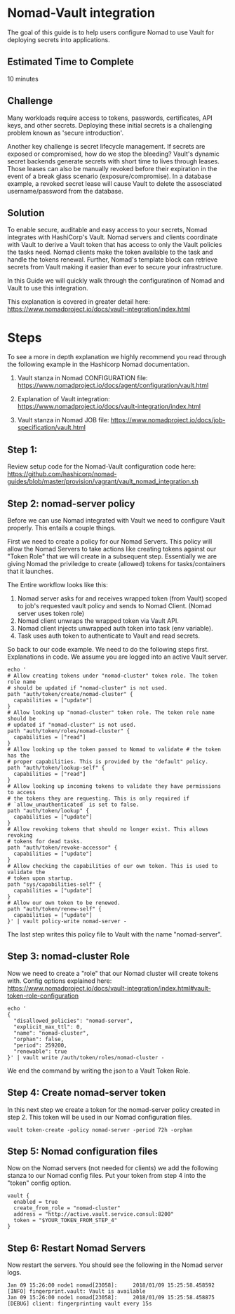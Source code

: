 # Nomad-Vault integration
The goal of this guide is to help users configure Nomad to use Vault for deploying secrets into applications.

## Estimated Time to Complete
10 minutes

## Challenge
Many workloads require access to tokens, passwords, certificates, API keys, and other secrets. Deploying these initial secrets is a challenging problem known as 'secure introduction'.

Another key challenge is secret lifecycle management. If secrets are exposed or compromised, how do we stop the bleeding? Vault's dynamic secret backends generate secrets with short time to lives through leases. Those leases can also be manually revoked before their expiration in the event of a break glass scenario (exposure/compromise). In a database example, a revoked secret lease will cause Vault to delete the assosciated username/password from the database.

## Solution
To enable secure, auditable and easy access to your secrets, Nomad integrates with HashiCorp's Vault. Nomad servers and clients coordinate with Vault to derive a Vault token that has access to only the Vault policies the tasks need. Nomad clients make the token available to the task and handle the tokens renewal. Further, Nomad's template block can retrieve secrets from Vault making it easier than ever to secure your infrastructure.

In this Guide we will quickly walk through the configuratinon of Nomad and Vault to use this integration.

This explanation is covered in greater detail here: https://www.nomadproject.io/docs/vault-integration/index.html

# Steps
To see a more in depth explanation we highly recommend you read through the following example in the Hashicorp Nomad documentation.

1. Vault stanza in Nomad CONFIGURATION file: https://www.nomadproject.io/docs/agent/configuration/vault.html

2. Explanation of Vault integration: https://www.nomadproject.io/docs/vault-integration/index.html

3. Vault stanza in Nomad JOB file: https://www.nomadproject.io/docs/job-specification/vault.html

## Step 1:

Review setup code for the Nomad-Vault configuration code here: https://github.com/hashicorp/nomad-guides/blob/master/provision/vagrant/vault_nomad_integration.sh

## Step 2: nomad-server policy
Before we can use Nomad integrated with Vault we need to configure Vault properly. This entails a couple things.

First we need to create a policy for our Nomad Servers. This policy will allow the Nomad Servers to take actions like creating tokens against our "Token Role" that we will create in a subsequent step. Essentially we are giving Nomad the priviledge to create (allowed) tokens for tasks/containers that it launches.

The Entire workflow looks like this:
1. Nomad server asks for and receives wrapped token (from Vault) scoped to job's requested vault policy and sends to Nomad Client. (Nomad server uses token role)
2. Nomad client unwraps the wrapped token via Vault API.
3. Nomad client injects unwrapped auth token into task (env variable).
4. Task uses auth token to authenticate to Vault and read secrets.

So back to our code example. We need to do the following steps first. Explanations in code. We  assume you are logged into an active Vault server.
```
echo '
# Allow creating tokens under "nomad-cluster" token role. The token role name
# should be updated if "nomad-cluster" is not used.
path "auth/token/create/nomad-cluster" {
  capabilities = ["update"]
}
# Allow looking up "nomad-cluster" token role. The token role name should be
# updated if "nomad-cluster" is not used.
path "auth/token/roles/nomad-cluster" {
  capabilities = ["read"]
}
# Allow looking up the token passed to Nomad to validate # the token has the
# proper capabilities. This is provided by the "default" policy.
path "auth/token/lookup-self" {
  capabilities = ["read"]
}
# Allow looking up incoming tokens to validate they have permissions to access
# the tokens they are requesting. This is only required if
# `allow_unauthenticated` is set to false.
path "auth/token/lookup" {
  capabilities = ["update"]
}
# Allow revoking tokens that should no longer exist. This allows revoking
# tokens for dead tasks.
path "auth/token/revoke-accessor" {
  capabilities = ["update"]
}
# Allow checking the capabilities of our own token. This is used to validate the
# token upon startup.
path "sys/capabilities-self" {
  capabilities = ["update"]
}
# Allow our own token to be renewed.
path "auth/token/renew-self" {
  capabilities = ["update"]
}' | vault policy-write nomad-server -
```
The last step writes this policy file to Vault with the name "nomad-server".

## Step 3: nomad-cluster Role
Now we need to create a "role" that our Nomad cluster will create tokens with.  Config options explained here: https://www.nomadproject.io/docs/vault-integration/index.html#vault-token-role-configuration

```
echo '
{
  "disallowed_policies": "nomad-server",
  "explicit_max_ttl": 0,
  "name": "nomad-cluster",
  "orphan": false,
  "period": 259200,
  "renewable": true
}' | vault write /auth/token/roles/nomad-cluster -
```

We end the command by writing the json to a Vault Token Role.

## Step 4: Create nomad-server token
In this next step we create a token for the nomad-server policy created in step 2. This token will be used in our Nomad configuration files.

```
vault token-create -policy nomad-server -period 72h -orphan
```

## Step 5: Nomad configuration files
Now on the Nomad servers (not needed for clients) we add the following stanza to our Nomad config files. Put your token from step 4 into the "token" config option.

```
vault {
  enabled = true
  create_from_role = "nomad-cluster"
  address = "http://active.vault.service.consul:8200"
  token = "$YOUR_TOKEN_FROM_STEP_4"
}
```

## Step 6: Restart Nomad Servers
Now restart the servers. You should see the following in the Nomad server logs.
```
Jan 09 15:26:00 node1 nomad[23058]:     2018/01/09 15:25:58.458592 [INFO] fingerprint.vault: Vault is available
Jan 09 15:26:00 node1 nomad[23058]:     2018/01/09 15:25:58.458875 [DEBUG] client: fingerprinting vault every 15s
```









